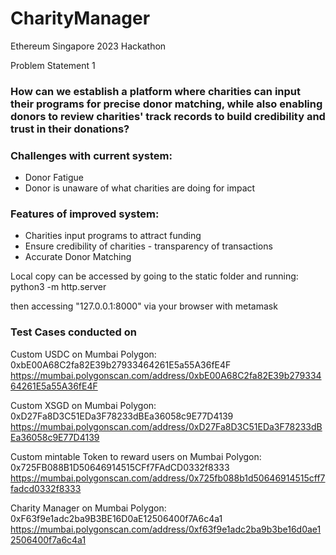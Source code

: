# CharityManager
Ethereum Singapore 2023 Hackathon

Problem Statement 1
### How can we establish a platform where charities can input their programs for precise donor matching, while also enabling donors to review charities' track records to build credibility and trust in their donations?

### **Challenges with current system:**

- Donor Fatigue
- Donor is unaware of what charities are doing for impact

### **Features of improved system:**

- Charities input programs to attract funding
- Ensure credibility of charities - transparency of transactions
- Accurate Donor Matching

Local copy can be accessed by going to the static folder and running:
python3 -m http.server

then accessing "127.0.0.1:8000" via your browser with metamask


### **Test Cases conducted on**
Custom USDC on Mumbai Polygon:
0xbE00A68C2fa82E39b27933464261E5a55A36fE4F
https://mumbai.polygonscan.com/address/0xbE00A68C2fa82E39b27933464261E5a55A36fE4F

Custom XSGD on Mumbai Polygon:
0xD27Fa8D3C51EDa3F78233dBEa36058c9E77D4139
https://mumbai.polygonscan.com/address/0xD27Fa8D3C51EDa3F78233dBEa36058c9E77D4139

Custom mintable Token to reward users on Mumbai Polygon:
0x725FB088B1D50646914515CFf7FAdCD0332f8333
https://mumbai.polygonscan.com/address/0x725fb088b1d50646914515cff7fadcd0332f8333

Charity Manager on Mumbai Polygon:
0xF63f9e1adc2ba9B3BE16D0aE12506400f7A6c4a1
https://mumbai.polygonscan.com/address/0xf63f9e1adc2ba9b3be16d0ae12506400f7a6c4a1


